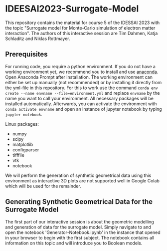 # IDEESAI2023-Surrogate-Model
This repository contains the material for course 5 of the IDESSAI 2023 with the topic "Surrogate model for Monte-Carlo simulation of electron matter interaction".
The authors of this interactive session are Tim Dahmen, Katja Schladitz and Niklas Rottmayer. 

## Prerequisites
For running code, you require a python environment. If you do not have a working environment yet, we recommend you to install and use [anaconda](https://www.anaconda.com/download). Open Anaconda Prompt after installation.
The working environment can either be set up manually (not recommended) or by installing it directly from the yml-file in this repository. For this to work use the command
```conda env create --name envname --file=environment.yml``` and replace ```envname``` by the name you want to call your environment. All necessary packages will be installed automatically. Afterwards, you can activate the environment with ```conda activate envname``` and open an instance of jupyter notebook by typing ```jupyter notebook```. 

Linux packages:
* numpy
* scipy
* matplotlib
* configparser
* tifffile
* vtk
* notebook

We will perform the generation of synthetic geometrical data using this environment as interactive 3D plots are not supported well in Google Colab which will be used for the remainder. 

## Generating Synthetic Geometrical Data for the Surrogate Model
The first part of our interactive session is about the geometric modelling and generation of data for the surrogate model. Simply navigate to and open the notebook 'Generator-Notebook.ipynb' in the instance that opened in your browser to begin with the first subject. The notebook contains all information on this topic and will introduce you to Boolean models. 

